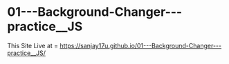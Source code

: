 # 01---Background-Changer---practice__JS


This Site Live at = https://sanjay17u.github.io/01---Background-Changer---practice__JS/
